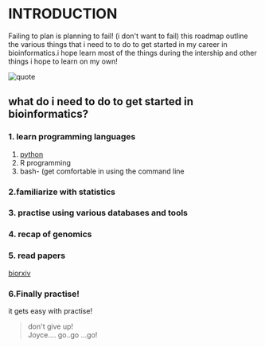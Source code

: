 # INTRODUCTION
Failing to plan is planning to fail! (i don't want to fail) this roadmap outline the various things that i need to to do to get started in my career in bioinformatics.i hope learn most of the things during the intership and other things i hope to learn on my own!

> 
![quote](https://image.slidesharecdn.com/q3positiveattitudeproactivethinking-1340132716874-phpapp02-120619140958-phpapp02/95/positive-attitude-amp-proactive-thinking-3-728.jpg?cb=1340115040)

## what do i need to do to get started in bioinformatics?
### 1. learn programming languages
  1.  [python](https://www.netacad.com/)
  2.   R programming
  3.   bash- (get comfortable in using the command line

### 2.familiarize with statistics

### 3. practise using various databases and tools

### 4. recap of genomics

### 5. read papers 
  [biorxiv](https://www.biorxiv.org/)
 
  
  ### 6.Finally practise!
  it gets easy with practise!
  
  > don't give up!  
  > Joyce.... go..go ...go!
